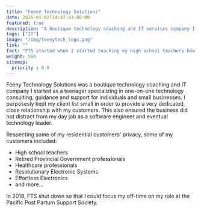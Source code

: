 ```yaml
---
title: "Feeny Technology Solutions"
date: 2025-01-02T14:47:43-08:00
featured: true
description: "A boutique technology coaching and IT services company I owned and operated."
tags: ["IT"]
image: "/img/feenytech_logo.png"
link: ""
fact: "FTS started when I started teaching my high school teachers how to use the internet and email through dial-up!"
weight: 500
sitemap:
  priority : 0.8
---
```

Feeny Technology Solutions was a boutique technology coaching and IT company I started as a teenager specializing in one-on-one technology consulting, guidance and support for individuals and small businesses.  I purposesly kept my client list small in order to provide a very dedicated, close relationship with my customers.  This also ensured the business did not distract from my day job as a software engineer and eventual technology leader.

Respecting some of my residential customers' privacy, some of my customers included:
* High school teachers
* Retired Provincial Government professionals
* Healthcare professionals
* Resolutionary Electronic Systems
* Effortless Electronics
* and more...

In 2018, FTS shut down so that I could focus my off-time on my role at the Pacific Post Partum Support Society.